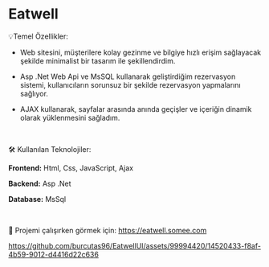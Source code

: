 <h1>Eatwell</h1>

💡Temel Özellikler:

- Web sitesini, müşterilere kolay gezinme ve bilgiye hızlı erişim sağlayacak şekilde minimalist bir tasarım ile şekillendirdim.

- Asp .Net Web Api ve MsSQL kullanarak geliştirdiğim rezervasyon sistemi, kullanıcıların sorunsuz bir şekilde rezervasyon yapmalarını sağlıyor.

- AJAX kullanarak, sayfalar arasında anında geçişler ve içeriğin dinamik olarak yüklenmesini sağladım.
<br>

🛠 Kullanılan Teknolojiler:

<b>Frontend:</b> Html, Css, JavaScript, Ajax

<b>Backend:</b> Asp .Net

<b>Database:</b> MsSql

<br>
  
🚀 Projemi çalışırken görmek için: https://eatwell.somee.com





https://github.com/burcutas96/EatwellUI/assets/99994420/14520433-f8af-4b59-9012-d4416d22c636

